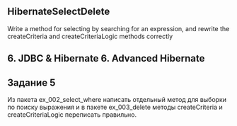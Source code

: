 ## HibernateSelectDelete
Write a method for selecting by searching for an expression, and rewrite the createCriteria and createCriteriaLogic methods correctly
## 6. JDBC & Hibernate 6. Advanced Hibernate
## Задание 5

Из пакета ex_002_select_where написать отдельный метод для выборки по поиску выражения и в пакете ex_003_delete методы createCriteria и createCriteriaLogic переписать правильно.
